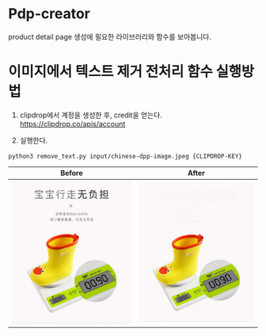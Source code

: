 # Pdp-creator
product detail page 생성에 필요한 라이브러리와 함수를 보아봅니다.

# 이미지에서 텍스트 제거 전처리 함수 실행방법
1. clipdrop에서 계정을 생성한 후, credit을 얻는다.
https://clipdrop.co/apis/account

2. 실행한다.
```
python3 remove_text.py input/chinese-dpp-image.jpeg {CLIPDROP-KEY}
```

| Before | After |
| ------ | ----- |
| ![Before Image](./input/chinese-dpp-image.jpeg) | ![After Image](./output/chinese-dpp-image.jpeg) |

